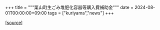 +++
title = """栗山町生ごみ堆肥化容器等購入費補助金"""
date = 2024-08-01T00:00:00+09:00
tags = ["kuriyama","news"]
+++


[[source]](https://www.town.kuriyama.hokkaido.jp/soshiki/45/28246.html)
